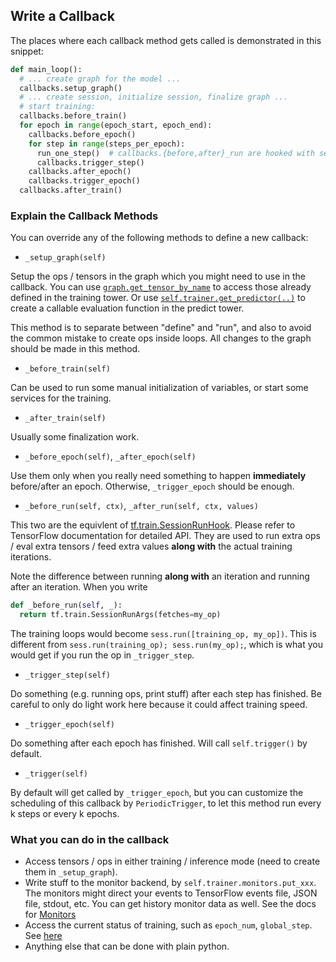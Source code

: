 
## Write a Callback

The places where each callback method gets called is demonstrated in this snippet:

```python
def main_loop():
  # ... create graph for the model ...
  callbacks.setup_graph()
  # ... create session, initialize session, finalize graph ...
  # start training:
  callbacks.before_train()
  for epoch in range(epoch_start, epoch_end):
    callbacks.before_epoch()
    for step in range(steps_per_epoch):
      run_one_step()  # callbacks.{before,after}_run are hooked with session
      callbacks.trigger_step()
    callbacks.after_epoch()
    callbacks.trigger_epoch()
  callbacks.after_train()
```

### Explain the Callback Methods

You can override any of the following methods to define a new callback:

* `_setup_graph(self)`

Setup the ops / tensors in the graph which you might need to use in the callback. You can use
[`graph.get_tensor_by_name`](https://www.tensorflow.org/api_docs/python/tf/Graph#get_tensor_by_name)
to access those already defined in the training tower. Or use
[`self.trainer.get_predictor(..)`](http://tensorpack.readthedocs.io/en/latest/modules/train.html?highlight=get_predictor#tensorpack.train.Trainer.get_predictor)
to create a callable evaluation function in the predict tower.

This method is to separate between "define" and "run", and also to avoid the common mistake to create ops inside
loops. All changes to the graph should be made in this method.

* `_before_train(self)`

Can be used to run some manual initialization of variables, or start some services for the training.

* `_after_train(self)`

Usually some finalization work.

* `_before_epoch(self)`, `_after_epoch(self)`

Use them only when you really need something to happen __immediately__ before/after an epoch.
Otherwise, `_trigger_epoch` should be enough.

* `_before_run(self, ctx)`, `_after_run(self, ctx, values)`

This two are the equivlent of [tf.train.SessionRunHook](https://www.tensorflow.org/api_docs/python/tf/train/SessionRunHook).
Please refer to TensorFlow documentation for detailed API.
They are used to run extra ops / eval extra tensors / feed extra values __along with__ the actual training iterations.

Note the difference between running __along with__ an iteration and running after an iteration.
When you write

```python
def _before_run(self, _):
  return tf.train.SessionRunArgs(fetches=my_op)
```

The training loops would become `sess.run([training_op, my_op])`.
This is different from `sess.run(training_op); sess.run(my_op);`,
which is what you would get if you run the op in `_trigger_step`.

* `_trigger_step(self)`

Do something (e.g. running ops, print stuff) after each step has finished.
Be careful to only do light work here because it could affect training speed.

* `_trigger_epoch(self)`

Do something after each epoch has finished. Will call `self.trigger()` by default.

* `_trigger(self)`

By default will get called by `_trigger_epoch`,
but you can customize the scheduling of this callback by
`PeriodicTrigger`, to let this method run every k steps or every k epochs.

### What you can do in the callback

* Access tensors / ops in either training / inference mode (need to create them in `_setup_graph`).
* Write stuff to the monitor backend, by `self.trainer.monitors.put_xxx`.
	The monitors might direct your events to TensorFlow events file, JSON file, stdout, etc.
	You can get history monitor data as well. See the docs for [Monitors](http://tensorpack.readthedocs.io/en/latest/modules/callbacks.html#tensorpack.callbacks.Monitors)
* Access the current status of training, such as `epoch_num`, `global_step`. See [here](http://tensorpack.readthedocs.io/en/latest/modules/callbacks.html#tensorpack.callbacks.Callback)
* Anything else that can be done with plain python.
